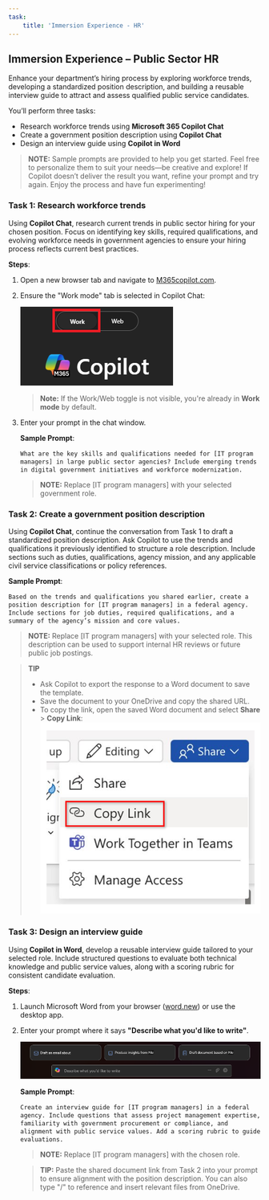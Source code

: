```yaml
---
task:
    title: 'Immersion Experience - HR'
---
```


## Immersion Experience – Public Sector HR

Enhance your department’s hiring process by exploring workforce trends, developing a standardized position description, and building a reusable interview guide to attract and assess qualified public service candidates.

You’ll perform three tasks:

- Research workforce trends using **Microsoft 365 Copilot Chat**  
- Create a government position description using **Copilot Chat**  
- Design an interview guide using **Copilot in Word**

> **NOTE:** Sample prompts are provided to help you get started. Feel free to personalize them to suit your needs—be creative and explore! If Copilot doesn’t deliver the result you want, refine your prompt and try again. Enjoy the process and have fun experimenting!

### Task 1: Research workforce trends

Using **Copilot Chat**, research current trends in public sector hiring for your chosen position. Focus on identifying key skills, required qualifications, and evolving workforce needs in government agencies to ensure your hiring process reflects current best practices.

**Steps**:

1. Open a new browser tab and navigate to [M365copilot.com](https://m365copilot.com/).
2. Ensure the "Work mode" tab is selected in Copilot Chat:

    ![screenshot showing Work mode tab.](../Prompts/Media/work-mode.png)

    > **Note:** If the Work/Web toggle is not visible, you're already in **Work mode** by default.

3. Enter your prompt in the chat window.

    **Sample Prompt**:

    ```text
    What are the key skills and qualifications needed for [IT program managers] in large public sector agencies? Include emerging trends in digital government initiatives and workforce modernization.
    ```

    > **NOTE:** Replace [IT program managers] with your selected government role.

### Task 2: Create a government position description

Using **Copilot Chat**, continue the conversation from Task 1 to draft a standardized position description. Ask Copilot to use the trends and qualifications it previously identified to structure a role description. Include sections such as duties, qualifications, agency mission, and any applicable civil service classifications or policy references.

**Sample Prompt**:

```text
Based on the trends and qualifications you shared earlier, create a position description for [IT program managers] in a federal agency. Include sections for job duties, required qualifications, and a summary of the agency’s mission and core values.
```

> **NOTE:** Replace [IT program managers] with your selected role. This description can be used to support internal HR reviews or future public job postings.

> **TIP**  
> - Ask Copilot to export the response to a Word document to save the template.  
> - Save the document to your OneDrive and copy the shared URL.  
> - To copy the link, open the saved Word document and select **Share** > **Copy Link**:  
> ![Share link.](../Prompts/Media/share-menu-with-copy-link.png)

### Task 3: Design an interview guide

Using **Copilot in Word**, develop a reusable interview guide tailored to your selected role. Include structured questions to evaluate both technical knowledge and public service values, along with a scoring rubric for consistent candidate evaluation.

**Steps**:

1. Launch Microsoft Word from your browser ([word.new](https://word.new)) or use the desktop app.
2. Enter your prompt where it says **"Describe what you'd like to write"**.

    ![screenshot showing Copilot in Word.](../Prompts/Media/draft-with-copilot.png)

    **Sample Prompt**:
    
    ```text
    Create an interview guide for [IT program managers] in a federal agency. Include questions that assess project management expertise, familiarity with government procurement or compliance, and alignment with public service values. Add a scoring rubric to guide evaluations.
    ```
    
    > **NOTE:** Replace [IT program managers] with the chosen role.
    
    > **TIP:** Paste the shared document link from Task 2 into your prompt to ensure alignment with the position description. You can also type "/" to reference and insert relevant files from OneDrive.